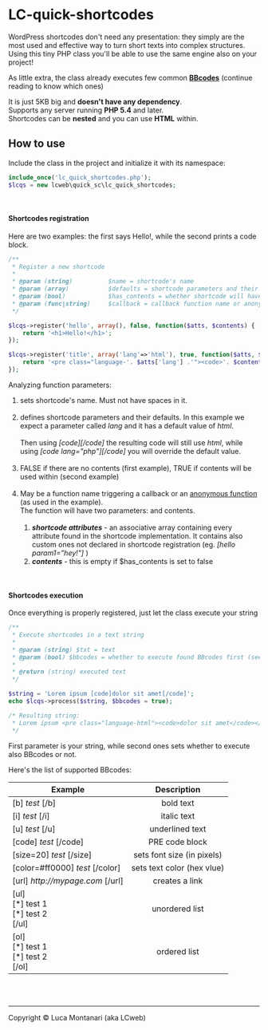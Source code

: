 # LC-quick-shortcodes
WordPress shortcodes don't need any presentation: they simply are the most used and effective way to turn short texts into complex structures.
Using this tiny PHP class you'll be able to use the same engine also on your project!

As little extra, the class already executes few common __[BBcodes](https://en.wikipedia.org/wiki/BBCode)__ (continue reading to know which ones)

It is just 5KB big and __doesn't have any dependency__.<br/>
Supports any server running __PHP 5.4__ and later.<br/>
Shortcodes can be __nested__ and you can use __HTML__ within.


How to use
---

Include the class in the project and initialize it with its namespace:
	
``` php
include_once('lc_quick_shortcodes.php');
$lcqs = new lcweb\quick_sc\lc_quick_shortcodes;
```
<br/>   
   
#### Shortcodes registration
Here are two examples: the first says Hello!, while the second prints a code block.

``` php
/**
 * Register a new shortcode  
 * 
 * @param (string) 			$name = shortcode's name
 * @param (array) 			$defaults = shortcode parameters and their defaults
 * @param (bool) 			$has_contents = whether shortcode will have contents or not
 * @param (func|string) 	$callback = callback function name or anonymous function
 */

$lcqs->register('hello', array(), false, function($atts, $contents) {	
	return '<h1>Hello!</h1>';
});

$lcqs->register('title', array('lang'=>'html'), true, function($atts, $contents) {	
	return '<pre class="language-'. $atts['lang'] .'"><code>'. $contents .'</code></pre>';
});
```
	
Analyzing function parameters:

1. sets shortcode's name. Must not have spaces in it.<br/><br/>
2. defines shortcode parameters and their defaults. In this example we expect a parameter called _lang_ and it has a default value of _html_.<br/><br/>Then using _[code][/code]_ the resulting code will still use _html_, while using _[code lang="php"][/code]_ you will override the default value.<br/><br/>
3. FALSE if there are no contents (first example), TRUE if contents will be used within (second example)<br/><br/>
4. May be a function name triggering a callback or an [anonymous function](http://php.net/manual/en/functions.anonymous.php) (as used in the example).<br/>The function will have two parameters: and contents.<br/><br/>
	1. __*shortcode attributes*__ - an associative array containing every attribute found in the shortcode implementation. It contains also custom ones not declared in shortcode registration (eg. _[hello param1="hey!"]_ ) 
	2. __*contents*__ - this is empty if $has_contents is set to false  


<br/>   
   
#### Shortcodes execution
Once everything is properly registered, just let the class execute your string

``` php
/**
 * Execute shortcodes in a text string
 *
 * @param (string) $txt = text
 * @param (bool) $bbcodes = whether to execute found BBcodes first (see https://www.bbcode.org/reference.php )
 *
 * @return (string) executed text
 */

$string = 'Lorem ipsum [code]dolor sit amet[/code]';
echo $lcqs->process($string, $bbcodes = true);

/* Resulting string:
 * Lorem ipsum <pre class="language-html"><code>dolor sit amet</code></pre>
 */
```

First parameter is your string, while second ones sets whether to execute also BBcodes or not.

Here's the list of supported BBcodes:

| Example       | Description  |
| ------------- |:-------------:|
| [b] _test_ [/b] | bold text |
| [i] _test_ [/i] | italic text |
| [u] _test_ [/u] | underlined text |
| [code] _test_ [/code] | PRE code block |
| [size=20] _test_ [/size] | sets font size (in pixels) |
| [color=#ff0000] _test_ [/color] | sets text color (hex vlue) |
| [url] _http://mypage.com_ [/url] | creates a link |
| [ul]<br/>[\*] test 1 <br/>[\*] test 2 <br/>[/ul] | unordered list |
| [ol]<br/>[\*] test 1 <br/>[\*] test 2 <br/>[/ol] | ordered list |

<br/><br/>
* * *

Copyright &copy; Luca Montanari (aka LCweb)